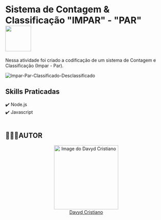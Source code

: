 # Sistema de Contagem & Classificação "IMPAR" - "PAR" <img src="https://user-images.githubusercontent.com/53920878/133932972-988a224d-c3d6-485a-8c79-46afd90b97d6.png" width="80px" align="center"></img>


Nessa atividade foi criado a codificação de um sistema de Contagem e Classificação (Impar - Par).</br>


![Impar-Par-Classificado-Desclassificado](https://user-images.githubusercontent.com/53920878/134115834-4769237c-bd2f-4765-aebb-6b4b99cf7acf.gif)


## Skills Praticadas
✔️ Node.js </br>
✔️ Javascript</br>
</br>

## 👨🏻‍💻AUTOR
<a href="https://github.com/davydcristiano" style="align: center" width="90px">
  <a href="https://github.com/davydcristiano" style="align: center" width="90px">
    <a href="https://github.com/davydcristiano" style="align: center" width="90px">  
      <p align="center">
 <img src="https://avatars.githubusercontent.com/u/53920878?s=400&u=66625844b1ac8cf54c403e0f30361182c3cb27e2&v=4" width="200" alt="Image do Davyd Cristiano">
      </br>Davyd Cristiano
</p>